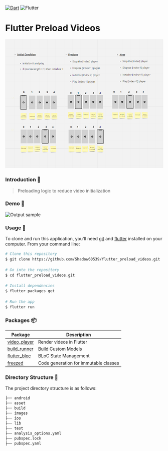 [![Dart](https://img.shields.io/badge/Dart-0175C2?logo=dart&logoColor=white)](https://pub.dev/packages/fancy_text_reveal)  ![Flutter](https://img.shields.io/badge/Flutter-02569B?logo=flutter&logoColor=white)


# Flutter Preload Videos

![lib](images/logic.png)


### Introduction 🚀

> Preloading logic to reduce video initialization 

### Demo 👀


![Output sample](images/demo.gif)



### Usage 🎨

To clone and run this application, you'll need [git](https://git-scm.com) and [flutter](https://flutter.dev/docs/get-started/install) installed on your computer. From your command line:

```bash
# Clone this repository
$ git clone https://github.com/Shadow60539/flutter_preload_videos.git

# Go into the repository
$ cd flutter_preload_videos.git

# Install dependencies
$ flutter packages get

# Run the app
$ flutter run
```


### Packages 📦



Package | Description
---|---
[video_player](https://pub.flutter-io.cn/packages/video_player) | Render videos in Flutter
[build_runner](https://pub.flutter-io.cn/packages/build_runner) | Build Custom Models
[flutter_bloc](https://pub.flutter-io.cn/packages/flutter_bloc) | BLoC State Management
[freezed](https://pub.flutter-io.cn/packages/freezed) | Code generation for immutable classes

### Directory Structure 🏢

The project directory structure is as follows:

```
├── android
├── asset
├── build
├── images
├── ios
├── lib
├── test
├── analysis_options.yaml
├── pubspec.lock
├── pubspec.yaml

```
